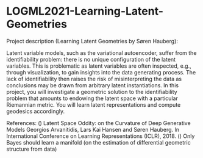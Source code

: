 # LOGML2021-Learning-Latent-Geometries
  Project description (Learning Latent Geometries by Søren Hauberg):
  
  Latent variable models, such as the variational autoencoder, suffer from the identifiability problem: there is no unique configuration of the latent variables. This is problematic as latent variables are often inspected, e.g., through visualization, to gain insights into the data generating process. The lack of identifiability then raises the risk of misinterpreting the data as conclusions may be drawn from arbitrary latent instantiations. In this project, you will investigate a geometric solution to the identifiability problem that amounts to endowing the latent space with a particular Riemannian metric. You will learn latent representations and compute geodesics accordingly.  
  
  References: () Latent Space Oddity: on the Curvature of Deep Generative Models Georgios Arvanitidis, Lars Kai Hansen and Søren Hauberg. In International Conference on Learning Representations (ICLR), 2018. () Only Bayes should learn a manifold (on the estimation of differential geometric structure from data)
